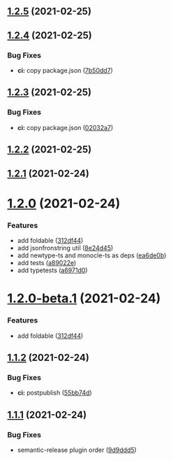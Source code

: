 ## [1.2.5](https://github.com/ModataSRL/react-localstorage-ts/compare/v1.2.4...v1.2.5) (2021-02-25)

## [1.2.4](https://github.com/ModataSRL/react-localstorage-ts/compare/v1.2.3...v1.2.4) (2021-02-25)


### Bug Fixes

* **ci:** copy package.json ([7b50dd7](https://github.com/ModataSRL/react-localstorage-ts/commit/7b50dd7ea7e5fb211ccad535c7f32860397af588))

## [1.2.3](https://github.com/ModataSRL/react-localstorage-ts/compare/v1.2.2...v1.2.3) (2021-02-25)


### Bug Fixes

* **ci:** copy package.json ([02032a7](https://github.com/ModataSRL/react-localstorage-ts/commit/02032a70ae02bc55b77b3c9efd00fc9f6ed47737))

## [1.2.2](https://github.com/ModataSRL/react-localstorage-ts/compare/v1.2.1...v1.2.2) (2021-02-25)

## [1.2.1](https://github.com/ModataSRL/react-localstorage-ts/compare/v1.2.0...v1.2.1) (2021-02-24)

# [1.2.0](https://github.com/ModataSRL/react-localstorage-ts/compare/v1.1.2...v1.2.0) (2021-02-24)


### Features

* add foldable ([312df44](https://github.com/ModataSRL/react-localstorage-ts/commit/312df4499c5af7d013f9c73df2e6e8f7be2ba5ce))
* add jsonfronstring util ([8e24d45](https://github.com/ModataSRL/react-localstorage-ts/commit/8e24d45060a89a45fa1a80711ed13d676269e5d1))
* add newtype-ts and monocle-ts as deps ([ea6de0b](https://github.com/ModataSRL/react-localstorage-ts/commit/ea6de0b891f6140402e76987fe71ef301b298ae6))
* add tests ([a89022e](https://github.com/ModataSRL/react-localstorage-ts/commit/a89022eac660cf4aab8b816c7d9ae20257562e8e))
* add typetests ([a6971d0](https://github.com/ModataSRL/react-localstorage-ts/commit/a6971d0a88b808a8fe26904f1e6624db276ee09e))

# [1.2.0-beta.1](https://github.com/ModataSRL/react-localstorage-ts/compare/v1.1.2...v1.2.0-beta.1) (2021-02-24)


### Features

* add foldable ([312df44](https://github.com/ModataSRL/react-localstorage-ts/commit/312df4499c5af7d013f9c73df2e6e8f7be2ba5ce))

## [1.1.2](https://github.com/ModataSRL/react-localstorage-ts/compare/v1.1.1...v1.1.2) (2021-02-24)


### Bug Fixes

* **ci:** postpublish ([55bb74d](https://github.com/ModataSRL/react-localstorage-ts/commit/55bb74d6edc307b83312ca486205cefa5725c173))

## [1.1.1](https://github.com/ModataSRL/react-localstorage-ts/compare/v1.1.0...v1.1.1) (2021-02-24)


### Bug Fixes

* semantic-release plugin order ([9d9ddd5](https://github.com/ModataSRL/react-localstorage-ts/commit/9d9ddd56443ebecb4d220525dbe2ffc5113b9820))
